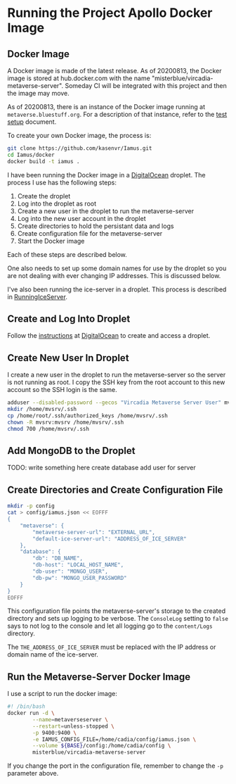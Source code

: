 # Running the Project Apollo Docker Image

## Docker Image

A Docker image is made of the latest release.
As of 20200813, the Docker image is stored at
hub.docker.com with the name "misterblue/vircadia-metaverse-server".
Someday CI will be integrated with this project and then the image may move.

As of 20200813, there is an instance of the Docker image running
at `metaverse.bluestuff.org`. For a description of that instance,
refer to the [test setup] document.

To create your own Docker image, the process is:

```sh
git clone https://github.com/kasenvr/Iamus.git
cd Iamus/docker
docker build -t iamus .
```

I have been running the Docker image in a [DigitalOcean] droplet.
The process I use has the following steps:

1. Create the droplet
1. Log into the droplet as root
1. Create a new user in the droplet to run the metaverse-server
1. Log into the new user account in the droplet
1. Create directories to hold the persistant data and logs
1. Create configuration file for the metaverse-server
1. Start the Docker image

Each of these steps are described below.

One also needs to set up some domain names for use by the droplet so
you are not dealing with ever changing IP addresses.
This is discussed below.

I've also been running the ice-server in a droplet.
This process is described in [RunningIceServer].

## Create and Log Into Droplet

Follow the [instructions] at [DigitalOcean] to create and access a droplet.

## Create New User In Droplet

I create a new user in the droplet to run the metaverse-server so
the server is not running as root.
I copy the SSH key from the root
account to this new account so the SSH login is the same.

```sh
adduser --disabled-password --gecos "Vircadia Metaverse Server User" mvsrv
mkdir /home/mvsrv/.ssh
cp /home/root/.ssh/authorized_keys /home/mvsrv/.ssh
chown -R mvsrv:mvsrv /home/mvsrv/.ssh
chmod 700 /home/mvsrv/.ssh
```

## Add MongoDB to the Droplet

TODO: write something here
    create database
    add user for server

## Create Directories and Create Configuration File

```sh
mkdir -p config
cat > config/iamus.json << EOFFF
{
    "metaverse": {
        "metaverse-server-url": "EXTERNAL_URL",
        "default-ice-server-url": "ADDRESS_OF_ICE_SERVER"
    },
    "database": {
        "db": "DB_NAME",
        "db-host": "LOCAL_HOST_NAME",
        "db-user": "MONGO_USER",
        "db-pw": "MONGO_USER_PASSWORD"
    }
}
EOFFF
```

This configuration file points the metaverse-server's storage to
the created directory and sets up logging to be verbose.
The `ConsoleLog` setting to `false` says to not log to the console
and let all logging go to the `content/Logs` directory.

The `THE_ADDRESS_OF_ICE_SERVER` must be replaced with the IP address
or domain name of the ice-server.

## Run the Metaverse-Server Docker Image

I use a script to run the docker image:

```sh
#! /bin/bash
docker run -d \
        --name=metaverseserver \
        --restart=unless-stopped \
        -p 9400:9400 \
        -e IAMUS_CONFIG_FILE=/home/cadia/config/iamus.json \
        --volume ${BASE}/config:/home/cadia/config \
        misterblue/vircadia-metaverse-server
```

If you change the port in the configuration file, remember to change the `-p`
parameter above.


[DigitalOcean]: https://DigitalOcean.com/
[instructions]: https://www.digitalocean.com/docs/droplets/how-to/create/
[RunningIceServer]: ./RunningIceServer.md
[test setup]: ./TestSetup.md
